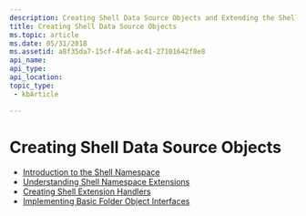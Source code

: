 ```yaml
---
description: Creating Shell Data Source Objects and Extending the Shell Namespace
title: Creating Shell Data Source Objects
ms.topic: article
ms.date: 05/31/2018
ms.assetid: a8f35da7-15cf-4fa6-ac41-27101642f8e8
api_name: 
api_type: 
api_location: 
topic_type: 
 - kbArticle

---
```


# Creating Shell Data Source Objects

- [Introduction to the Shell Namespace](namespace-intro.md)
- [Understanding Shell Namespace Extensions](nse-works.md)
- [Creating Shell Extension Handlers](handlers.md)
- [Implementing Basic Folder Object Interfaces](nse-implement.md)

 

 



